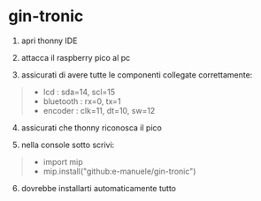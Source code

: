 # gin-tronic

1. apri thonny IDE

2. attacca il raspberry pico al pc

3. assicurati di avere tutte le componenti collegate correttamente:
 >   - lcd : sda=14, scl=15
 >   - bluetooth : rx=0, tx=1
 >   - encoder : clk=11, dt=10, sw=12
4. assicurati che thonny riconosca il pico

5. nella console sotto scrivi:

> - import mip
> - mip.install("github:e-manuele/gin-tronic")

6. dovrebbe installarti automaticamente tutto

